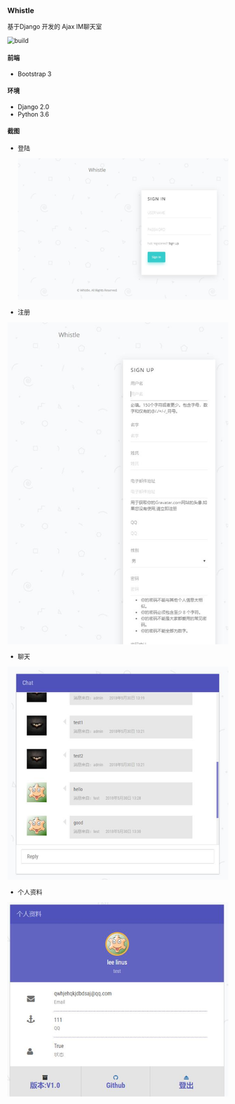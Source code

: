 ### Whistle

基于Django 开发的 Ajax IM聊天室

![build](https://www.travis-ci.org/Mr-Linus/whistle.svg?branch=master)

#### 前端

- Bootstrap 3

#### 环境

- Django 2.0
- Python 3.6

#### 截图

- 登陆

  ![login](./imgs/login.jpg)



- 注册

![sign-up](./imgs/sign-up.jpg)



- 聊天

![chat](./imgs/chat.jpg)



- 个人资料

![profile](./imgs/profile.jpg)



